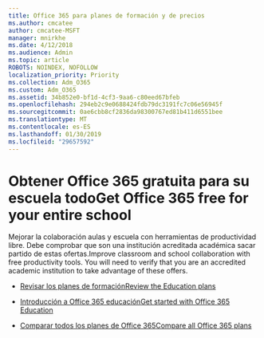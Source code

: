 ```yaml
---
title: Office 365 para planes de formación y de precios
ms.author: cmcatee
author: cmcatee-MSFT
manager: mnirkhe
ms.date: 4/12/2018
ms.audience: Admin
ms.topic: article
ROBOTS: NOINDEX, NOFOLLOW
localization_priority: Priority
ms.collection: Adm_O365
ms.custom: Adm_O365
ms.assetid: 34b852e0-bf1d-4cf3-9aa6-c80eed67bfeb
ms.openlocfilehash: 294eb2c9e0688424fdb79dc3191fc7c06e56945f
ms.sourcegitcommit: 0ae6cbb8cf2836da98300767ed81b411d6551bee
ms.translationtype: MT
ms.contentlocale: es-ES
ms.lasthandoff: 01/30/2019
ms.locfileid: "29657592"
---
```

# <a name="get-office-365-free-for-your-entire-school"></a><span data-ttu-id="099a8-102">Obtener Office 365 gratuita para su escuela todo</span><span class="sxs-lookup"><span data-stu-id="099a8-102">Get Office 365 free for your entire school</span></span>

<span data-ttu-id="099a8-p101">Mejorar la colaboración aulas y escuela con herramientas de productividad libre. Debe comprobar que son una institución acreditada académica sacar partido de estas ofertas.</span><span class="sxs-lookup"><span data-stu-id="099a8-p101">Improve classroom and school collaboration with free productivity tools. You will need to verify that you are an accredited academic institution to take advantage of these offers.</span></span>
  
- [<span data-ttu-id="099a8-105">Revisar los planes de formación</span><span class="sxs-lookup"><span data-stu-id="099a8-105">Review the Education plans</span></span>](https://products.office.com/academic/compare-office-365-education-plans)
    
- [<span data-ttu-id="099a8-106">Introducción a Office 365 educación</span><span class="sxs-lookup"><span data-stu-id="099a8-106">Get started with Office 365 Education</span></span>](https://support.office.com/article/ab02abe5-a1ee-458c-b749-5b44416ccf1)
    
- [<span data-ttu-id="099a8-107">Comparar todos los planes de Office 365</span><span class="sxs-lookup"><span data-stu-id="099a8-107">Compare all Office 365 plans</span></span>](https://products.office.com/business/compare-more-office-365-for-business-plans)
    

